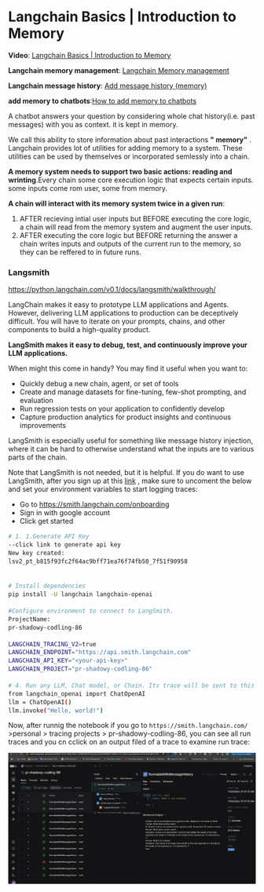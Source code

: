# Langchain Basics | Introduction to Memory

**Video**: [Langchain Basics | Introduction to Memory](https://www.youtube.com/watch?v=3BlOJ9QPw0Y&list=PL8Ctjqcyssq-zViibB66HdLlQfAqq__Uk&index=4)

**Langchain memory management**: [Langchain Memory management](https://python.langchain.com/v0.1/docs/use_cases/chatbots/memory_management/)

**Langchain message history**: [Add message history (memory)](https://python.langchain.com/v0.1/docs/expression_language/how_to/message_history/)

**add memory to chatbots**:[How to add memory to chatbots](https://python.langchain.com/docs/how_to/chatbots_memory/)


A chatbot answers your question by considering whole chat history(i.e. past messages) with you as context. it is kept in memory.

We call this ability to store information about past interactions  **" memory"** . Langchain provides lot of utilities for adding memory to a system. These utilities can be used by themselves or incorporated semlessly into a chain.

**A memory system needs to support two basic actions: reading and wrinting**.Every chain some core execution logic that expects certain inputs. some inputs come rom user, some from memory. 


**A chain will interact with its memory system twice in a given run**:

1. AFTER recieving intial user inputs but BEFORE executing the core logic, a chain will read from the memory system and augment the user inputs.
2. AFTER executing the core logic but BEFORE returning the answer a chain writes inputs and outputs  of the current run to the memory, so they can be reffered to in future runs.


### Langsmith



https://python.langchain.com/v0.1/docs/langsmith/walkthrough/


LangChain makes it easy to prototype LLM applications and Agents. However, delivering LLM applications to production can be deceptively difficult. You will have to iterate on your prompts, chains, and other components to build a high-quality product.

**LangSmith makes it easy to debug, test, and continuously improve your LLM applications.**

When might this come in handy? You may find it useful when you want to:

- Quickly debug a new chain, agent, or set of tools
- Create and manage datasets for fine-tuning, few-shot prompting, and evaluation
- Run regression tests on your application to confidently develop
- Capture production analytics for product insights and continuous improvements

LangSmith is especially useful for something like message history injection, where it can be hard to otherwise understand what the inputs are to various parts of the chain.

Note that LangSmith is not needed, but it is helpful. If you do want to use LangSmith, after you sign up at this [link](https://smith.langchain.com/onboarding) , make sure to uncoment the below and set your environment variables to start logging traces:

- Go to https://smith.langchain.com/onboarding
- Sign in with google account
- Click get started

```sh
# 1. 1.Generate API Key
--click link to generate api key
New key created:
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


# Install dependencies
pip install -U langchain langchain-openai

#Configure environment to connect to LangSmith.
ProjectName:
pr-shadowy-codling-86

LANGCHAIN_TRACING_V2=true
LANGCHAIN_ENDPOINT="https://api.smith.langchain.com"
LANGCHAIN_API_KEY="<your-api-key>"
LANGCHAIN_PROJECT="pr-shadowy-codling-86"

# 4. Run any LLM, Chat model, or Chain. Its trace will be sent to this project.
from langchain_openai import ChatOpenAI
llm = ChatOpenAI()
llm.invoke("Hello, world!")


```

Now, after runnig the notebook if you  go to `https://smith.langchain.com/` >personal > tracing projects > pr-shadowy-codling-86, you can see all run traces and you cn cclick on an output filed of a trace to examine run trace:

![](img/img01.jpg)